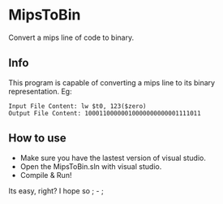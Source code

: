 # MipsToBin
Convert a mips line of code to binary.

## Info
This program is capable of converting a mips line to its binary representation. 
Eg: 
```
Input File Content: lw $t0, 123($zero)
Output File Content: 10001100000010000000000001111011
```
## How to use
 - Make sure you have the lastest version of visual studio.
 - Open the MipsToBin.sln with visual studio.
 - Compile & Run!
 
Its easy, right? I hope so ; - ;
